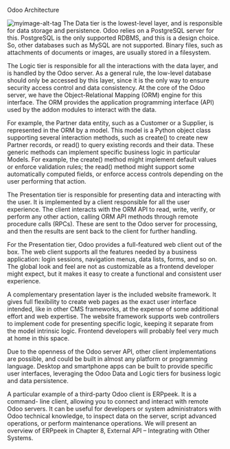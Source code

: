 Odoo Architecture

![myimage-alt-tag](https://d2908q01vomqb2.cloudfront.net/5b384ce32d8cdef02bc3a139d4cac0a22bb029e8/2018/06/20/Cloudfront-Map-whiteBG-1024x581.png)
The Data tier is the lowest-level layer, and is responsible for data storage and persistence. Odoo relies on a PostgreSQL server for this. PostgreSQL is the only supported RDBMS, and this is a design choice. So, other databases such as MySQL are not supported. Binary files, such as attachments of documents or images, are usually stored in a filesystem.

The Logic tier is responsible for all the interactions with the data layer, and is handled by the Odoo server. As a general rule, the low-level database should only be accessed by this layer, since it is the only way to ensure security access control and data consistency. At the core of the Odoo server, we have the Object-Relational Mapping (ORM) engine for this interface. The ORM provides the application programming interface (API) used by the addon modules to interact with the data.

For example, the Partner data entity, such as a Customer or a Supplier, is represented in the ORM by a model. This model is a Python object class supporting several interaction methods, such as create() to create new Partner records, or read() to query existing records and their data. These generic methods can implement specific business logic in particular Models. For example,  the create() method might implement default values or enforce validation rules; the read() method might support some automatically computed fields, or enforce access controls depending on the user performing that action.

The Presentation tier is responsible for presenting data and interacting with the user. It is implemented by a client responsible for all the user experience. The client interacts with the ORM API to read, write, verify, or perform any other action, calling ORM API methods through remote procedure calls (RPCs). These are sent to the Odoo server for processing, and then the results are sent back to the client for further handling.

For the Presentation tier, Odoo provides a full-featured web client out of the box. The web client supports all the features needed by a business application: login sessions, navigation menus,  data lists, forms, and so on. The global look and feel are not as customizable as a frontend developer might expect, but it makes it easy to create a functional and consistent user experience.

A complementary presentation layer is the included website framework. It gives full flexibility to create web pages as the exact user interface intended, like in other CMS frameworks, at the expense of some additional effort and web expertise. The website framework supports web controllers to implement code for presenting specific logic, keeping it separate from the model intrinsic logic. Frontend developers will probably feel very much at home in this space.

Due to the openness of the Odoo server API, other client implementations are possible, and could be built in almost any platform or programming language. Desktop and smartphone apps can be built to provide specific user interfaces, leveraging the Odoo Data and Logic tiers for business logic and data persistence.

A particular example of a third-party Odoo client is ERPpeek. It is a command- line client, allowing you to connect and interact with remote Odoo servers. It can be useful for developers or system administrators with Odoo technical knowledge, to inspect data on the server, script advanced operations, or perform maintenance operations. We will present an overview of ERPpeek in Chapter 8, External API – Integrating with Other Systems.

